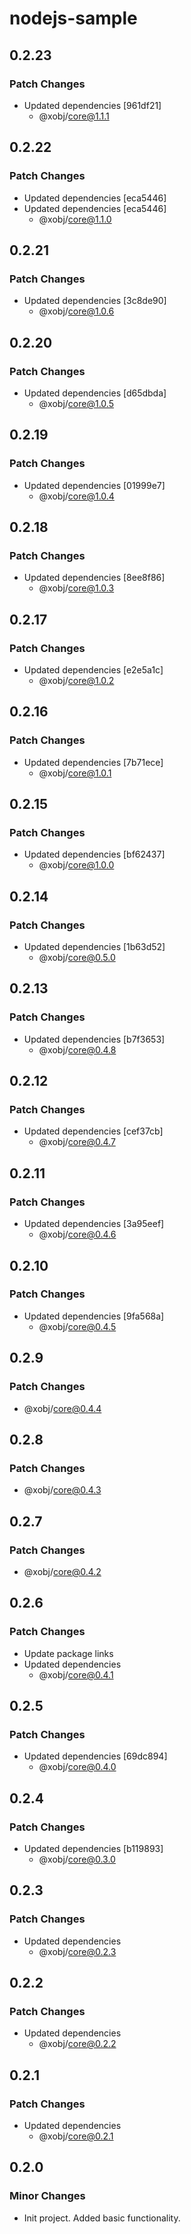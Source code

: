 # nodejs-sample

## 0.2.23

### Patch Changes

- Updated dependencies [961df21]
  - @xobj/core@1.1.1

## 0.2.22

### Patch Changes

- Updated dependencies [eca5446]
- Updated dependencies [eca5446]
  - @xobj/core@1.1.0

## 0.2.21

### Patch Changes

- Updated dependencies [3c8de90]
  - @xobj/core@1.0.6

## 0.2.20

### Patch Changes

- Updated dependencies [d65dbda]
  - @xobj/core@1.0.5

## 0.2.19

### Patch Changes

- Updated dependencies [01999e7]
  - @xobj/core@1.0.4

## 0.2.18

### Patch Changes

- Updated dependencies [8ee8f86]
  - @xobj/core@1.0.3

## 0.2.17

### Patch Changes

- Updated dependencies [e2e5a1c]
  - @xobj/core@1.0.2

## 0.2.16

### Patch Changes

- Updated dependencies [7b71ece]
  - @xobj/core@1.0.1

## 0.2.15

### Patch Changes

- Updated dependencies [bf62437]
  - @xobj/core@1.0.0

## 0.2.14

### Patch Changes

- Updated dependencies [1b63d52]
  - @xobj/core@0.5.0

## 0.2.13

### Patch Changes

- Updated dependencies [b7f3653]
  - @xobj/core@0.4.8

## 0.2.12

### Patch Changes

- Updated dependencies [cef37cb]
  - @xobj/core@0.4.7

## 0.2.11

### Patch Changes

- Updated dependencies [3a95eef]
  - @xobj/core@0.4.6

## 0.2.10

### Patch Changes

- Updated dependencies [9fa568a]
  - @xobj/core@0.4.5

## 0.2.9

### Patch Changes

- @xobj/core@0.4.4

## 0.2.8

### Patch Changes

- @xobj/core@0.4.3

## 0.2.7

### Patch Changes

- @xobj/core@0.4.2

## 0.2.6

### Patch Changes

- Update package links
- Updated dependencies
  - @xobj/core@0.4.1

## 0.2.5

### Patch Changes

- Updated dependencies [69dc894]
  - @xobj/core@0.4.0

## 0.2.4

### Patch Changes

- Updated dependencies [b119893]
  - @xobj/core@0.3.0

## 0.2.3

### Patch Changes

- Updated dependencies
  - @xobj/core@0.2.3

## 0.2.2

### Patch Changes

- Updated dependencies
  - @xobj/core@0.2.2

## 0.2.1

### Patch Changes

- Updated dependencies
  - @xobj/core@0.2.1

## 0.2.0

### Minor Changes

- Init project. Added basic functionality.
